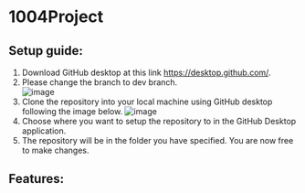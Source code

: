 # 1004Project

## Setup guide:
1. Download GitHub desktop at this link https://desktop.github.com/.
2. Please change the branch to dev branch.                                                      
![image](https://user-images.githubusercontent.com/23615745/141261129-da07775e-0afb-4e26-912e-a65bed8d77df.png)
3. Clone the repository into your local machine using GitHub desktop following the image below.
![image](https://user-images.githubusercontent.com/23615745/140253966-68dd7510-d6fd-4ceb-aa10-d08cf919e2a1.png)
4. Choose where you want to setup the repository to in the GitHub Desktop application.
5. The repository will be in the folder you have specified. You are now free to make changes.

## Features:
